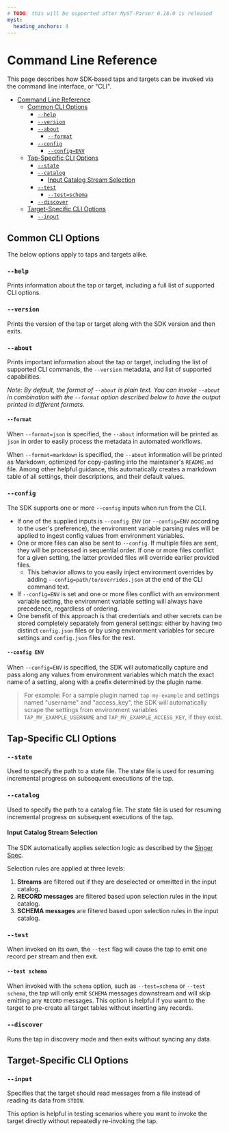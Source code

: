 ```yaml
---
# TODO: this will be supported after MyST-Parser 0.18.0 is released
myst:
  heading_anchors: 4
---
```



# Command Line Reference

This page describes how SDK-based taps and targets can be invoked via the command line interface, or "CLI".

- [Command Line Reference](#command-line-reference)
  - [Common CLI Options](#common-cli-options)
    - [`--help`](#--help)
    - [`--version`](#--version)
    - [`--about`](#--about)
      - [`--format`](#--format)
    - [`--config`](#--config)
      - [`--config=ENV`](#--config-env)
  - [Tap-Specific CLI Options](#tap-specific-cli-options)
    - [`--state`](#--state)
    - [`--catalog`](#--catalog)
      - [Input Catalog Stream Selection](#input-catalog-stream-selection)
    - [`--test`](#--test)
      - [`--test=schema`](#--test-schema)
    - [`--discover`](#--discover)
  - [Target-Specific CLI Options](#target-specific-cli-options)
    - [`--input`](#--input)

## Common CLI Options

The below options apply to taps and targets alike.

### `--help`

Prints information about the tap or target, including a full list of supported CLI options.

### `--version`

Prints the version of the tap or target along with the SDK version and then exits.

### `--about`

Prints important information about the tap or target, including the list of supported CLI commands, the `--version` metadata, and list of supported capabilities.

_Note: By default, the format of `--about` is plain text. You can invoke `--about` in combination with the `--format` option described below to have the output printed in different formats._

#### `--format`

When `--format=json` is specified, the `--about` information will be printed as `json` in order to easily process the metadata in automated workflows.

When `--format=markdown` is specified, the `--about` information will be printed as Markdown, optimized for copy-pasting into the maintainer's `README.md` file. Among other helpful guidance, this automatically creates a markdown table of all settings, their descriptions, and their default values.

### `--config`

The SDK supports one or more `--config` inputs when run from the CLI.

- If one of the supplied inputs is `--config ENV` (or `--config=ENV` according to the user's preference), the environment variable parsing rules will be applied to ingest config values from environment variables.
- One or more files can also be sent to `--config`. If multiple files are sent, they will be processed in sequential order.
If one or more files conflict for a given setting, the latter provided files will override earlier provided files.
  - This behavior allows to you easily inject environment overrides by adding `--config=path/to/overrides.json` at the end of the CLI command text.
- If `--config=ENV` is set and one or more files conflict with an environment variable setting, the environment variable setting will always have precedence, regardless of ordering.
- One benefit of this approach is that credentials and other secrets can be stored completely separately from general settings: either by having two distinct `config.json` files or by using environment variables for secure settings and `config.json` files for the rest.

#### `--config ENV`

When `--config=ENV` is specified, the SDK will automatically capture and pass along any
values from environment variables which match the exact name of a setting, along with a
prefix determined by the plugin name.

> For example: For a sample plugin named `tap-my-example` and settings named "username" and "access_key", the SDK will automatically scrape
> the settings from environment variables `TAP_MY_EXAMPLE_USERNAME` and
> `TAP_MY_EXAMPLE_ACCESS_KEY`, if they exist.

## Tap-Specific CLI Options

### `--state`

Used to specify the path to a state file. The state file is used for resuming incremental progress on subsequent executions of the tap.

### `--catalog`

Used to specify the path to a catalog file. The state file is used for resuming incremental progress on subsequent executions of the tap.

#### Input Catalog Stream Selection

The SDK automatically applies selection logic as described by the
[Singer Spec](https://hub.meltano.com/singer/spec#metadata).

Selection rules are applied at three levels:

1. **Streams** are filtered out if they are deselected or ommitted in the input catalog.
2. **RECORD messages** are filtered based upon selection rules in the input catalog.
3. **SCHEMA messages** are filtered based upon selection rules in the input catalog.

### `--test`

When invoked on its own, the `--test` flag will cause the tap to emit one record per stream and then exit.

#### `--test schema`

When invoked with the `schema` option, such as `--test=schema` or `--test schema`, the tap will only emit `SCHEMA` messages downstream and will skip emitting any `RECORD` messages. This option is helpful if you want to the target to pre-create all target tables without inserting any records.

### `--discover`

Runs the tap in discovery mode and then exits without syncing any data.

## Target-Specific CLI Options

### `--input`

Specifies that the target should read messages from a file instead of reading its data from `STDIN`.

This option is helpful in testing scenarios where you want to invoke the target directly without repeatedly re-invoking the tap.

